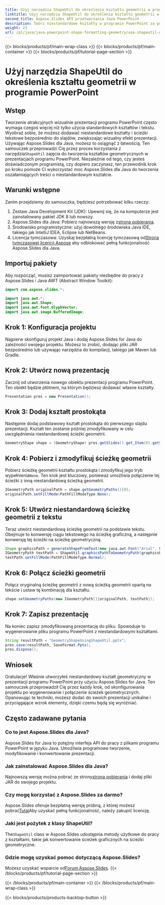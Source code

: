 ```yaml
---
title: Użyj narzędzia ShapeUtil do określenia kształtu geometrii w programie PowerPoint
linktitle: Użyj narzędzia ShapeUtil do określenia kształtu geometrii w programie PowerPoint
second_title: Aspose.Slides API przetwarzania Java PowerPoint
description: Twórz niestandardowe kształty w programie PowerPoint za pomocą Aspose.Slides dla Java. Postępuj zgodnie z tym przewodnikiem krok po kroku, aby ulepszyć swoje prezentacje.
weight: 23
url: /pl/java/java-powerpoint-shape-formatting-geometry/use-shapeutil-geometry-shape-powerpoint/
---
```


{{< blocks/products/pf/main-wrap-class >}}
{{< blocks/products/pf/main-container >}}
{{< blocks/products/pf/tutorial-page-section >}}

# Użyj narzędzia ShapeUtil do określenia kształtu geometrii w programie PowerPoint

## Wstęp
Tworzenie atrakcyjnych wizualnie prezentacji programu PowerPoint często wymaga czegoś więcej niż tylko użycia standardowych kształtów i tekstu. Wyobraź sobie, że możesz dodawać niestandardowe kształty i ścieżki tekstowe bezpośrednio do slajdów, zwiększając wizualny efekt prezentacji. Używając Aspose.Slides dla Java, możesz to osiągnąć z łatwością. Ten samouczek przeprowadzi Cię przez proces korzystania z narzędzia`ShapeUtil` zajęcia do tworzenia kształtów geometrycznych w prezentacjach programu PowerPoint. Niezależnie od tego, czy jesteś doświadczonym programistą, czy dopiero zaczynasz, ten przewodnik krok po kroku pomoże Ci wykorzystać moc Aspose.Slides dla Java do tworzenia oszałamiających treści o niestandardowym kształcie.
## Warunki wstępne
Zanim przejdziemy do samouczka, będziesz potrzebować kilku rzeczy:
1. Zestaw Java Development Kit (JDK): Upewnij się, że na komputerze jest zainstalowany pakiet JDK 8 lub nowszy.
2.  Aspose.Slides dla Java: Pobierz najnowszą wersję z[strona pobierania](https://releases.aspose.com/slides/java/).
3. Środowisko programistyczne: użyj dowolnego środowiska Java IDE, takiego jak IntelliJ IDEA, Eclipse lub NetBeans.
4.  Licencja tymczasowa: Uzyskaj bezpłatną licencję tymczasową od[Strona tymczasowej licencji Aspose](https://purchase.aspose.com/temporary-license/) aby odblokować pełną funkcjonalność Aspose.Slides dla Java.
## Importuj pakiety
Aby rozpocząć, musisz zaimportować pakiety niezbędne do pracy z Aspose.Slides i Java AWT (Abstract Window Toolkit):
```java
import com.aspose.slides.*;

import java.awt.*;
import java.awt.Shape;
import java.awt.font.GlyphVector;
import java.awt.image.BufferedImage;
```
## Krok 1: Konfiguracja projektu
Najpierw skonfiguruj projekt Java i dodaj Aspose.Slides for Java do zależności swojego projektu. Możesz to zrobić, dodając pliki JAR bezpośrednio lub używając narzędzia do kompilacji, takiego jak Maven lub Gradle.
## Krok 2: Utwórz nową prezentację
Zacznij od utworzenia nowego obiektu prezentacji programu PowerPoint. Ten obiekt będzie płótnem, na którym będziesz dodawać własne kształty.
```java
Presentation pres = new Presentation();
```
## Krok 3: Dodaj kształt prostokąta
Następnie dodaj podstawowy kształt prostokąta do pierwszego slajdu prezentacji. Kształt ten zostanie później zmodyfikowany w celu uwzględnienia niestandardowej ścieżki geometrii.
```java
GeometryShape shape = (GeometryShape) pres.getSlides().get_Item(0).getShapes().addAutoShape(ShapeType.Rectangle, 100, 100, 300, 100);
```
## Krok 4: Pobierz i zmodyfikuj ścieżkę geometrii
 Pobierz ścieżkę geometrii kształtu prostokąta i zmodyfikuj jego tryb wypełnienia`None`. Ten krok jest kluczowy, ponieważ umożliwia połączenie tej ścieżki z inną niestandardową ścieżką geometrii.
```java
IGeometryPath originalPath = shape.getGeometryPaths()[0];
originalPath.setFillMode(PathFillModeType.None);
```
## Krok 5: Utwórz niestandardową ścieżkę geometrii z tekstu
Teraz utwórz niestandardową ścieżkę geometrii na podstawie tekstu. Obejmuje to konwersję ciągu tekstowego na ścieżkę graficzną, a następnie konwersję tej ścieżki na ścieżkę geometryczną.
```java
Shape graphicsPath = generateShapeFromText(new java.awt.Font("Arial", Font.PLAIN, 40), "Text in shape");
IGeometryPath textPath = ShapeUtil.graphicsPathToGeometryPath(graphicsPath);
textPath.setFillMode(PathFillModeType.Normal);
```
## Krok 6: Połącz ścieżki geometrii
Połącz oryginalną ścieżkę geometrii z nową ścieżką geometrii opartą na tekście i ustaw tę kombinację dla kształtu.
```java
shape.setGeometryPaths(new IGeometryPath[]{originalPath, textPath});
```
## Krok 7: Zapisz prezentację
Na koniec zapisz zmodyfikowaną prezentację do pliku. Spowoduje to wygenerowanie pliku programu PowerPoint z niestandardowymi kształtami.
```java
String resultPath = "GeometryShapeUsingShapeUtil.pptx";
pres.save(resultPath, SaveFormat.Pptx);
pres.dispose();
```
## Wniosek
Gratulacje! Właśnie utworzyłeś niestandardowy kształt geometryczny w prezentacji programu PowerPoint przy użyciu Aspose.Slides for Java. Ten samouczek przeprowadził Cię przez każdy krok, od skonfigurowania projektu po wygenerowanie i połączenie ścieżek geometrycznych. Opanowując te techniki, możesz dodać do swoich prezentacji unikalne i przyciągające wzrok elementy, dzięki czemu będą się wyróżniać.
## Często zadawane pytania
### Co to jest Aspose.Slides dla Java?
Aspose.Slides for Java to potężny interfejs API do pracy z plikami programu PowerPoint w języku Java. Umożliwia programowe tworzenie, modyfikowanie i konwertowanie prezentacji.
### Jak zainstalować Aspose.Slides dla Java?
 Najnowszą wersję można pobrać ze strony[strona pobierania](https://releases.aspose.com/slides/java/) i dodaj pliki JAR do swojego projektu.
### Czy mogę korzystać z Aspose.Slides za darmo?
Aspose.Slides oferuje bezpłatną wersję próbną, z której możesz pobrać[Tutaj](https://releases.aspose.com/)Aby uzyskać pełną funkcjonalność, należy zakupić licencję.
### Jaki jest pożytek z klasy ShapeUtil?
 The`ShapeUtil` class w Aspose.Slides udostępnia metody użytkowe do pracy z kształtami, takie jak konwertowanie ścieżek graficznych na ścieżki geometryczne.
### Gdzie mogę uzyskać pomoc dotyczącą Aspose.Slides?
 Możesz uzyskać wsparcie od[Forum Aspose.Slides](https://forum.aspose.com/c/slides/11).
{{< /blocks/products/pf/tutorial-page-section >}}

{{< /blocks/products/pf/main-container >}}
{{< /blocks/products/pf/main-wrap-class >}}

{{< blocks/products/products-backtop-button >}}
